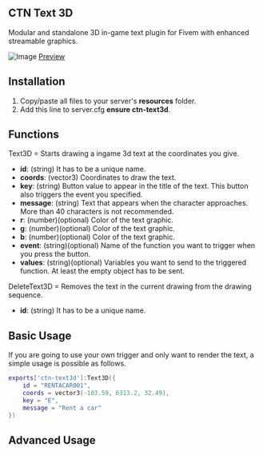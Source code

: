 ## CTN Text 3D

Modular and standalone 3D in-game text plugin for Fivem with enhanced streamable graphics.

![Image](https://media.discordapp.net/attachments/974971714876375084/1252189810169352213/ctntext3d.jpg?ex=66715023&is=666ffea3&hm=63f9103b1607d5e5f398ff5114f8971dda1709ddd4f89d680dc6162cb16cd943&)
[Preview](https://media.discordapp.net/attachments/974971714876375084/1252168644058939392/ctntext3d2.gif?ex=66713c6c&is=666feaec&hm=10ad9b5ece6de671bfc5f25088134a84185181794b25bef3c6c6d3e4ecc56a1f&)

## Installation

1) Copy/paste all files to your server's **resources** folder.
2) Add this line to server.cfg **ensure ctn-text3d**.

## Functions

Text3D = Starts drawing a ingame 3d text at the coordinates you give.
- **id**: (string) It has to be a unique name.
- **coords**: (vector3) Coordinates to draw the text.
- **key**: (string) Button value to appear in the title of the text. This button also triggers the event you specified.
- **message**: (string) Text that appears when the character approaches. More than 40 characters is not recommended.
- **r**: (number)(optional) Color of the text graphic.
- **g**: (number)(optional) Color of the text graphic.
- **b**: (number)(optional) Color of the text graphic.
- **event**: (string)(optional) Name of the function you want to trigger when you press the button.
- **values**: (string)(optional) Variables you want to send to the triggered function. At least the empty object has to be sent.

DeleteText3D = Removes the text in the current drawing from the drawing sequence.
- **id**: (string) It has to be a unique name.

## Basic Usage

If you are going to use your own trigger and only want to render the text, a simple usage is possible as follows.

```lua
exports['ctn-text3d']:Text3D({
	id = "RENTACAR001",
	coords = vector3(-103.59, 6313.2, 32.49),
	key = "E",
	message = "Rent a car"
})
```

## Advanced Usage